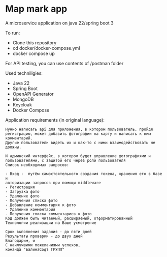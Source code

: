 # Map mark app

A microservice application on java 22/spring boot 3

To run: 
- Clone this repository
- cd docker/docker-compose.yml
- docker compose up

For API testing, you can use contents of /postman folder

Used techniligies:
- Java 22
- Spring Boot
- OpenAPI Generator
- MongoDB
- Keycloak
- Docker Compose

Application requirements (in original language):
```
Нужно написать api для приложения, в котором пользователь, пройдя
регистрацию, может добавить фотографии на карту и написать к ним
комментарий.
Другие пользователи видеть их и как-то с ними взаимодействовать не должны.

И админский интерфейс, в котором будет управление фотографиями и
пользователями, с защитой его через роли пользователя
Список необходимых запросов:

- Вход -  путём самостоятельного создания токена, хранения его в базе  и
авторизации запросов при помощи middleware
- Регистрация
- Загрузка фото
- Удаление фото
- Получения списка фото
- Добавление комментария к фото
- Удаление комментария
- Получения списка комментариев к фото
Код должен быть читаемый, расширяемый, отформатированный
Технологии реализации на Ваше усмотрение

Срок выполнения задания - до пяти дней
Результаты проверки - до двух дней
Благодарим, и
С наилучшими пожеланиями успехов,
команда "БалинаСофт ГРУПП"
```